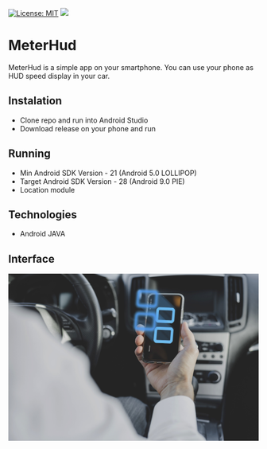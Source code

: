 [![License: MIT](https://img.shields.io/badge/License-MIT-yellow.svg)](https://opensource.org/licenses/MIT)
[![](https://badgen.net/github/release/janjedrzejak/MeterHud)](https://github.com/janjedrzejak/MeterHud/releases)
# MeterHud
MeterHud is a simple app on your smartphone. You can use your phone as HUD speed display in your car.
## Instalation
* Clone repo and run into Android Studio
* Download release on your phone and run
## Running
* Min Android SDK Version - 21 (Android 5.0 LOLLIPOP)
* Target Android SDK Version - 28 (Android 9.0 PIE)
* Location module
## Technologies
* Android JAVA
## Interface
<img width="600" src="https://github.com/janjedrzejak/MeterHud/blob/demo/1.jpg" ></img>


